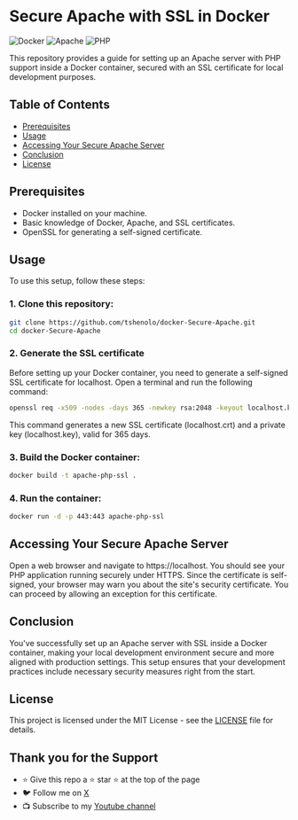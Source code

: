 # Secure Apache with SSL in Docker
![Docker](https://img.shields.io/badge/docker-%230db7ed.svg?style=for-the-badge&logo=docker&logoColor=white)
![Apache](https://img.shields.io/badge/apache-%23D42029.svg?style=for-the-badge&logo=apache&logoColor=white)
![PHP](https://img.shields.io/badge/php-%23777BB4.svg?style=for-the-badge&logo=php&logoColor=white)

This repository provides a guide for setting up an Apache server with PHP support inside a Docker container, secured with an SSL certificate for local development purposes. 

## Table of Contents
- [Prerequisites](#prerequisites)
- [Usage](#usage)
- [Accessing Your Secure Apache Server](#accessing-your-secure-apache-server)
- [Conclusion](#conclusion)
- [License](#license)

## Prerequisites
- Docker installed on your machine.
- Basic knowledge of Docker, Apache, and SSL certificates.
- OpenSSL for generating a self-signed certificate.

## Usage
To use this setup, follow these steps:

### 1. Clone this repository:

```bash
git clone https://github.com/tshenolo/docker-Secure-Apache.git
cd docker-Secure-Apache
```

### 2. Generate the SSL certificate  
Before setting up your Docker container, you need to generate a self-signed SSL certificate for localhost. Open a terminal and run the following command:
```bash
openssl req -x509 -nodes -days 365 -newkey rsa:2048 -keyout localhost.key -out localhost.crt -subj "/C=US/ST=YourState/L=YourCity/O=YourOrganization/CN=localhost"
```
This command generates a new SSL certificate (localhost.crt) and a private key (localhost.key), valid for 365 days.

### 3. Build the Docker container:
```bash
docker build -t apache-php-ssl .
```

### 4. Run the container:
```bash
docker run -d -p 443:443 apache-php-ssl
```

## Accessing Your Secure Apache Server
Open a web browser and navigate to https://localhost. You should see your PHP application running securely under HTTPS. Since the certificate is self-signed, your browser may warn you about the site's security certificate. You can proceed by allowing an exception for this certificate.

## Conclusion
You've successfully set up an Apache server with SSL inside a Docker container, making your local development environment secure and more aligned with production settings. This setup ensures that your development practices include necessary security measures right from the start.

## License
This project is licensed under the MIT License - see the [LICENSE](LICENSE) file for details.

## Thank you for the Support
- ⭐ Give this repo a ⭐ star ⭐ at the top of the page
- 🐦 Follow me on [X](https://twitter.com/tshenolo)
- 📺 Subscribe to my [Youtube channel](https://www.youtube.com/@tshenolo?sub_confirmation=1)













